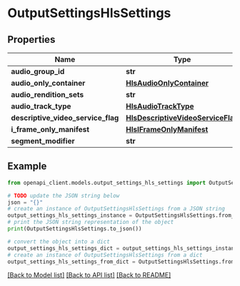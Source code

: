 # OutputSettingsHlsSettings


## Properties

Name | Type | Description | Notes
------------ | ------------- | ------------- | -------------
**audio_group_id** | **str** |  | [optional] 
**audio_only_container** | [**HlsAudioOnlyContainer**](HlsAudioOnlyContainer.md) |  | [optional] 
**audio_rendition_sets** | **str** |  | [optional] 
**audio_track_type** | [**HlsAudioTrackType**](HlsAudioTrackType.md) |  | [optional] 
**descriptive_video_service_flag** | [**HlsDescriptiveVideoServiceFlag**](HlsDescriptiveVideoServiceFlag.md) |  | [optional] 
**i_frame_only_manifest** | [**HlsIFrameOnlyManifest**](HlsIFrameOnlyManifest.md) |  | [optional] 
**segment_modifier** | **str** |  | [optional] 

## Example

```python
from openapi_client.models.output_settings_hls_settings import OutputSettingsHlsSettings

# TODO update the JSON string below
json = "{}"
# create an instance of OutputSettingsHlsSettings from a JSON string
output_settings_hls_settings_instance = OutputSettingsHlsSettings.from_json(json)
# print the JSON string representation of the object
print(OutputSettingsHlsSettings.to_json())

# convert the object into a dict
output_settings_hls_settings_dict = output_settings_hls_settings_instance.to_dict()
# create an instance of OutputSettingsHlsSettings from a dict
output_settings_hls_settings_from_dict = OutputSettingsHlsSettings.from_dict(output_settings_hls_settings_dict)
```
[[Back to Model list]](../README.md#documentation-for-models) [[Back to API list]](../README.md#documentation-for-api-endpoints) [[Back to README]](../README.md)



